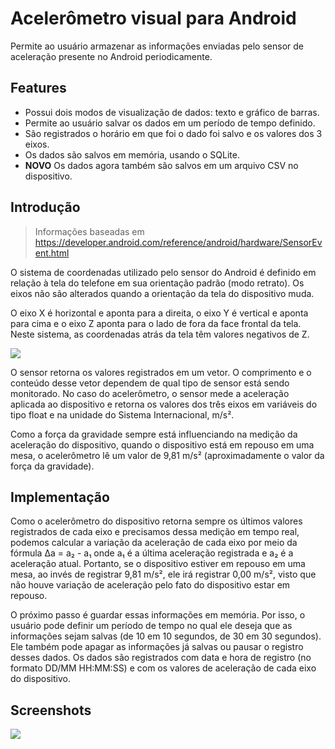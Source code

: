 # Acelerômetro visual para Android
Permite ao usuário armazenar as informações enviadas pelo sensor de aceleração presente no Android periodicamente.

## Features

- Possui dois modos de visualização de dados: texto e gráfico de barras.
- Permite ao usuário salvar os dados em um período de tempo definido.
- São registrados o horário em que foi o dado foi salvo e os valores dos 3 eixos.
- Os dados são salvos em memória, usando o SQLite.
- **NOVO** Os dados agora também são salvos em um arquivo CSV no dispositivo.

## Introdução

> Informações baseadas em https://developer.android.com/reference/android/hardware/SensorEvent.html

O sistema de coordenadas utilizado pelo sensor do Android é definido em relação à tela do telefone em sua orientação padrão (modo retrato). Os eixos não são alterados quando a orientação da tela do dispositivo muda.

O eixo X é horizontal e aponta para a direita, o eixo Y é vertical e aponta para cima e o eixo Z aponta para o lado de fora da face frontal da tela. Neste sistema, as coordenadas atrás da tela têm valores negativos de Z.

![](https://i.imgur.com/j042mjz.png)

O sensor retorna os valores registrados em um vetor. O comprimento e o conteúdo desse vetor dependem de qual tipo de sensor está sendo monitorado. No caso do acelerômetro, o sensor mede a aceleração aplicada ao dispositivo e retorna os valores dos três eixos em variáveis do tipo float e na unidade do Sistema Internacional, m/s².

Como a força da gravidade sempre está influenciando na medição da aceleração do dispositivo, quando o dispositivo está em repouso em uma mesa, o acelerômetro lê um valor de 9,81 m/s² (aproximadamente o valor da força da gravidade). 

## Implementação

Como o acelerômetro do dispositivo retorna sempre os últimos valores registrados de cada eixo e precisamos dessa medição em tempo real, podemos calcular a variação da aceleração de cada eixo por meio da fórmula Δa = a₂ - a₁ onde a₁ é a última aceleração registrada e a₂ é a aceleração atual. Portanto, se o dispositivo estiver em repouso em uma mesa, ao invés de registrar 9,81 m/s², ele irá registrar 0,00 m/s², visto que não houve variação de aceleração pelo fato do dispositivo estar em repouso.

O próximo passo é guardar essas informações em memória. Por isso, o usuário pode definir um período de tempo no qual ele deseja que as informações sejam salvas (de 10 em 10 segundos, de 30 em 30 segundos). Ele também pode apagar as informações já salvas ou pausar o registro desses dados. Os dados são registrados com data e hora de registro (no formato DD/MM HH:MM:SS) e com os valores de aceleração de cada eixo do dispositivo.

## Screenshots

![](https://i.imgur.com/7nj9MCJ.png)

